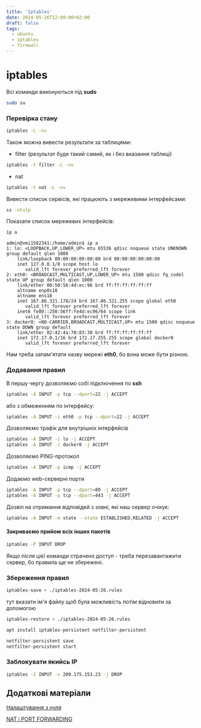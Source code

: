 ```yaml
---
title: 'Iptables'
date: 2024-05-26T12:09:00+02:00
draft: false
tags:
  - ubuntu
  - iptables
  - firewall
---
```


# iptables

Всі команди виконуються під **sudo**

```Bash
sudo su
```

### Перевірка стану

```Bash
iptables -L -nv
```

Також можна вивести результати за таблицями:

* filter (результат буде такий самий, як і без вказання таблиці)

```Bash
iptables -t filter -L -nv
```

* nat

```Bash
iptables -t nat -L -nv
```

Вивести список сервісів, які працюють з мережевими інтерфейсами:

```Bash
ss -ntulp
```

Показати список мережевих інтерфейсів:

```Bash
ip a
```

```
admin@vmi1582341:/home/admin$ ip a
1: lo: <LOOPBACK,UP,LOWER_UP> mtu 65536 qdisc noqueue state UNKNOWN group default qlen 1000
    link/loopback 00:00:00:00:00:00 brd 00:00:00:00:00:00
    inet 127.0.0.1/8 scope host lo
       valid_lft forever preferred_lft forever
2: eth0: <BROADCAST,MULTICAST,UP,LOWER_UP> mtu 1500 qdisc fq_codel state UP group default qlen 1000
    link/ether 00:50:56:4d:ec:96 brd ff:ff:ff:ff:ff:ff
    altname enp0s18
    altname ens18
    inet 167.86.321.178/24 brd 167.86.321.255 scope global eth0
       valid_lft forever preferred_lft forever
    inet6 fe80::250:56ff:fe4d:ec96/64 scope link
       valid_lft forever preferred_lft forever
3: docker0: <NO-CARRIER,BROADCAST,MULTICAST,UP> mtu 1500 qdisc noqueue state DOWN group default
    link/ether 02:42:4a:70:83:30 brd ff:ff:ff:ff:ff:ff
    inet 172.17.0.1/16 brd 172.17.255.255 scope global docker0
       valid_lft forever preferred_lft forever
```

Нам треба запам'ятати назву мережі **eth0**, бо вона може бути різною.

### Додавання правил

В першу чергу дозволяємо собі підключення по **ssh**

```Bash
iptables -A INPUT -p tcp --dport=22 -j ACCEPT
```

або з обмеженням по інтерфейсу:

```Bash
iptables -A INPUT -i eth0 -p tcp --dport=22 -j ACCEPT
```

Дозволяємо трафік для внутрішніх інтерфейсів

```Bash
iptables -A INPUT -i lo -j ACCEPT
iptables -A INPUT -i docker0 -j ACCEPT
```

Дозволяємо PING-протокол

```Bash
iptables -A INPUT -p icmp -j ACCEPT
```

Додаємо web-серверні порти

```Bash
iptables -A INPUT -p tcp --dport=80 -j ACCEPT
iptables -A INPUT -p tcp --dport=443 -j ACCEPT
```

Дозвіл на отримання відповідей з зовні, які наш сервер очікує:

```Bash
iptables -A INPUT -m state --state ESTABLISHED,RELATED -j ACCEPT
```

#### Закриваємо прийом всіх інших пакетів

```Bash
iptables -P INPUT DROP
```

Якщо після цієї команди страчено доступ - треба перезавантажити сервер, бо правила ще не збережені.

### Збереження правил

```Bash
iptables-save > ./iptables-2024-05-26.rules
```

тут вказати ім'я файлу щоб була можливість потім відновити за допомогою

```Bash
iptables-restore < ./iptables-2024-05-26.rules
```

```Bash
apt install iptables-persistent netfilter-persistent
```

```Bash
netfilter-persistent save
netfilter-persistent start
```

### Заблокувати якийсь IP

```Bash
iptables -I INPUT -s 209.175.153.23 -j DROP
```

## Додаткові матеріали

[Налаштування з нуля](https://youtu.be/Q0EC8kJlB64?si=hdHF3yohljY4zY1i)

[NAT і PORT FORWARDING](https://youtu.be/u_a3ouarrVU?si=pn18mBrBnHpYFuwP)
